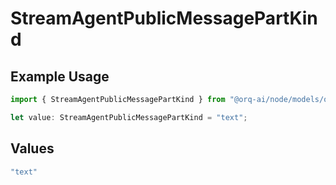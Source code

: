 # StreamAgentPublicMessagePartKind

## Example Usage

```typescript
import { StreamAgentPublicMessagePartKind } from "@orq-ai/node/models/operations";

let value: StreamAgentPublicMessagePartKind = "text";
```

## Values

```typescript
"text"
```